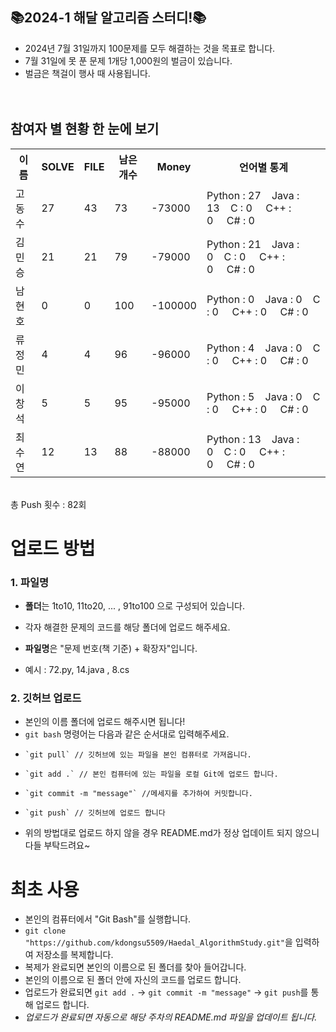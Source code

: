 ## 📚2024-1 해달 알고리즘 스터디!📚
- 2024년 7월 31일까지 100문제를 모두 해결하는 것을 목표로 합니다.
- 7월 31일에 못 푼 문제 1개당 1,000원의 벌금이 있습니다.
- 벌금은 책걸이 행사 때 사용됩니다.
<br><br><br>


## 참여자 별 현황 한 눈에 보기
<table>
    <th>   이름   </th>
    <th>   SOLVE   </th>
    <th>   FILE  </th>
    <th>   남은 개수  </th>
    <th>   Money   </th>
    <th>   언어별 통계   </th>
  <tr>
        <td> 고동수 </td>
        <td> 27 </td>
        <td> 43 </td>
        <td> 73 </td>
        <td> -73000 </td>
        <td> Python : 27&nbsp&nbsp&nbsp&nbspJava : 13&nbsp&nbsp&nbsp&nbspC : 0&nbsp&nbsp&nbsp&nbsp&nbspC++ : 0&nbsp&nbsp&nbsp&nbsp&nbspC# : 0</td>
    </tr>  <tr>
        <td> 김민승 </td>
        <td> 21 </td>
        <td> 21 </td>
        <td> 79 </td>
        <td> -79000 </td>
        <td> Python : 21&nbsp&nbsp&nbsp&nbspJava : 0&nbsp&nbsp&nbsp&nbspC : 0&nbsp&nbsp&nbsp&nbsp&nbspC++ : 0&nbsp&nbsp&nbsp&nbsp&nbspC# : 0</td>
    </tr>  <tr>
        <td> 남현호 </td>
        <td> 0 </td>
        <td> 0 </td>
        <td> 100 </td>
        <td> -100000 </td>
        <td> Python : 0&nbsp&nbsp&nbsp&nbspJava : 0&nbsp&nbsp&nbsp&nbspC : 0&nbsp&nbsp&nbsp&nbsp&nbspC++ : 0&nbsp&nbsp&nbsp&nbsp&nbspC# : 0</td>
    </tr>  <tr>
        <td> 류정민 </td>
        <td> 4 </td>
        <td> 4 </td>
        <td> 96 </td>
        <td> -96000 </td>
        <td> Python : 4&nbsp&nbsp&nbsp&nbspJava : 0&nbsp&nbsp&nbsp&nbspC : 0&nbsp&nbsp&nbsp&nbsp&nbspC++ : 0&nbsp&nbsp&nbsp&nbsp&nbspC# : 0</td>
    </tr>  <tr>
        <td> 이창석 </td>
        <td> 5 </td>
        <td> 5 </td>
        <td> 95 </td>
        <td> -95000 </td>
        <td> Python : 5&nbsp&nbsp&nbsp&nbspJava : 0&nbsp&nbsp&nbsp&nbspC : 0&nbsp&nbsp&nbsp&nbsp&nbspC++ : 0&nbsp&nbsp&nbsp&nbsp&nbspC# : 0</td>
    </tr>  <tr>
        <td> 최수연 </td>
        <td> 12 </td>
        <td> 13 </td>
        <td> 88 </td>
        <td> -88000 </td>
        <td> Python : 13&nbsp&nbsp&nbsp&nbspJava : 0&nbsp&nbsp&nbsp&nbspC : 0&nbsp&nbsp&nbsp&nbsp&nbspC++ : 0&nbsp&nbsp&nbsp&nbsp&nbspC# : 0</td>
    </tr></table>
<br>
총 Push 횟수 : 82회

# 업로드 방법
### 1. 파일명
- **폴더**는 1to10, 11to20, ... , 91to100 으로 구성되어 있습니다.
- 각자 해결한 문제의 코드를 해당 폴더에 업로드 해주세요.

- **파일명**은 "문제 번호(책 기준) + 확장자"입니다.
- 예시 : 72.py, 14.java , 8.cs

### 2. 깃허브 업로드
- 본인의 이름 폴더에 업로드 해주시면 됩니다!
- `git bash` 명령어는 다음과 같은 순서대로 입력해주세요.
-     `git pull` // 깃허브에 있는 파일을 본인 컴퓨터로 가져옵니다.
-     `git add .` // 본인 컴퓨터에 있는 파일을 로컬 Git에 업로드 합니다.
-     `git commit -m "message"` //메세지를 추가하여 커밋합니다.
-     `git push` // 깃허브에 업로드 합니다
- 위의 방법대로 업로드 하지 않을 경우 README.md가 정상 업데이트 되지 않으니 다들 부탁드려요~


# 최초 사용
- 본인의 컴퓨터에서 "Git Bash"를 실행합니다.
- `git clone "https://github.com/kdongsu5509/Haedal_AlgorithmStudy.git"`을 입력하여 저장소를 복제합니다.
- 복제가 완료되면 본인의 이름으로 된 폴더를 찾아 들어갑니다.
- 본인의 이름으로 된 폴더 안에 자신의 코드를 업로드 합니다.
- 업로드가 완료되면 `git add .` -> `git commit -m "message"` -> `git push`를 통해 업로드 합니다.
- *업로드가 완료되면 자동으로 해당 주차의 README.md 파일을 업데이트 됩니다.*
